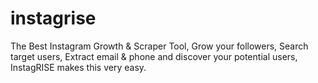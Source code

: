 # instagrise
The Best Instagram Growth &amp; Scraper Tool, Grow your followers, Search target users, Extract email &amp; phone and discover your potential users, InstagRISE makes this very easy.
